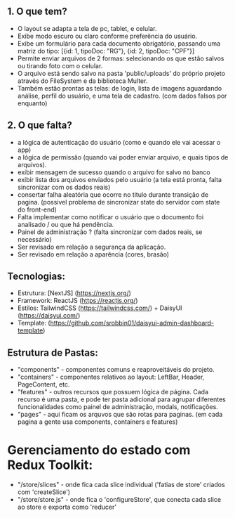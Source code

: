 ## 1. O que tem? 

* O layout se adapta a tela de pc, tablet, e celular.
* Exibe modo escuro ou claro conforme preferência do usuário.
* Exibe um formulário para cada documento obrigatório, passando uma matriz do tipo: [{id: 1, tipoDoc: "RG"}, {id: 2, tipoDoc: "CPF"}]
* Permite enviar arquivos de 2 formas: selecionando os que estão salvos ou tirando foto com o celular.
* O arquivo está sendo salvo na pasta 'public/uploads' do próprio projeto através do FileSystem e da biblioteca Multer. 
* Também estão prontas as telas: de login, lista de imagens aguardando análise, perfil do usuário, e uma tela de cadastro. (com dados falsos por enquanto)
## 2. O que falta?
* a lógica de autenticação do usuário (como e quando ele vai acessar o app)
* a lógica de permissão (quando vai poder enviar arquivo, e quais tipos de arquivos).
* exibir mensagem de sucesso quando o arquivo for salvo no banco
* exibir lista dos arquivos enviados pelo usuário (a tela está pronta, falta sincronizar com os dados reais)
* consertar falha aleatória que ocorre no titulo durante transição de pagina. (possivel problema de sincronizar state do servidor com state do front-end)
* Falta implementar como notificar o usuário que o documento foi analisado / ou que há pendência.
* Painel de administração ? (falta sincronizar com dados reais, se necessário)
* Ser revisado em relação a segurança da aplicação.
* Ser revisado em relação a aparência (cores, brasão)

## Tecnologias:
* Estrutura: [NextJS]  (https://nextjs.org/)
* Framework: ReactJS  (https://reactjs.org/)
* Estilos: TailwindCSS (https://tailwindcss.com/) + DaisyUI (https://daisyui.com/)
* Template: (https://github.com/srobbin01/daisyui-admin-dashboard-template)

## Estrutura de Pastas:

* "components" - componentes comuns e reaproveitáveis do projeto.
* "containers" - componentes relativos ao layout: LeftBar, Header, PageContent, etc.
* "features" - outros recursos que possuem lógica de página. Cada recurso é uma pasta, e pode ter pasta adicional para agrupar diferentes funcionalidades como painel de administração, modals, notificações.
* "pages" - aqui ficam os arquvos que são rotas para paginas. (em cada pagina a gente usa components, containers e features)

# Gerenciamento do estado com Redux Toolkit:

* "/store/slices" - onde fica cada slice individual ('fatias de store' criados com 'createSlice') 
* "/store/store.js" - onde fica o 'configureStore', que conecta cada slice ao store e exporta como 'reducer'  


